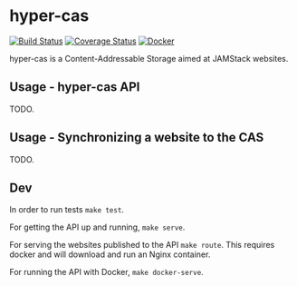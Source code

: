# hyper-cas

[![Build Status](https://travis-ci.org/vtex/hyper-cas.svg?branch=master)](https://travis-ci.org/vtex/hyper-cas) [![Coverage Status](https://coveralls.io/repos/github/vtex/hyper-cas/badge.svg?branch=master)](https://coveralls.io/github/vtex/hyper-cas?branch=master) [![Docker](https://img.shields.io/docker/cloud/build/vtexcom/hyper-cas?label=Docker&style=flat)](https://hub.docker.com/r/vtexcom/hyper-cas/builds)

hyper-cas is a Content-Addressable Storage aimed at JAMStack websites.

## Usage - hyper-cas API

TODO.

## Usage - Synchronizing a website to the CAS

TODO.

## Dev

In order to run tests `make test`.

For getting the API up and running, `make serve`.

For serving the websites published to the API `make route`. This requires docker and will download and run an Nginx container.

For running the API with Docker, `make docker-serve`.
